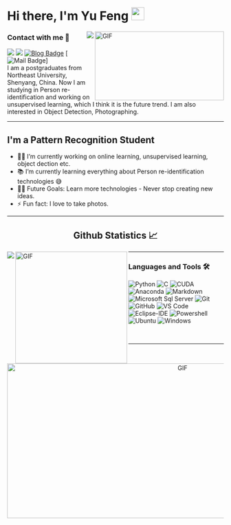 
# Hi there, I'm Yu Feng  <img width="30px" src="https://media.tenor.com/images/3b388fe03da271d2674faf85eb7c3fcd/tenor.gif" />  

<img align="right" alt="GIF" width="300px" height="160px" src="https://media.giphy.com/media/BmmfETghGOPrW/giphy.gif" />

<!--
**fengshijituanceo/fengshijituanceo** is a ✨ _special_ ✨ repository because its `README.md` (this file) appears on your GitHub profile.

Here are some ideas to get you started:



[![Top Langs](https://github-readme-stats.vercel.app/api/top-langs/?username=NEU-Little-Prince)](https://github.com/NEU-Little-Prince/github-readme-stats)
- 🔭 I’m currently working on ...
- 🌱 I’m currently learning ...
- 👯 I’m looking to collaborate on ...
- 🤔 I’m looking for help with ...
- 💬 Ask me about ...
- 📫 How to reach me: ...
- 😄 Pronouns: ...
- ⚡ Fun fact: ...
<img align="right" alt="GIF" height="170px" src="https://media.giphy.com/media/J5B1Y8QZnzXXbLQIBu/giphy.gif" />
-->
<img align="right" src="http://estruyf-github.azurewebsites.net/api/VisitorHit?user=Bgstatic&repo=Bgstatic&countColorcountColor&countColor=%237B1E7B"/>

### Contact with me 📝
![](https://img.shields.io/badge/QQ-1254001414-green.svg) ![](https://img.shields.io/badge/WeChat-feng15195777575-green.svg) [![Blog Badge](https://img.shields.io/badge/zhihu-冯宇-brightgreen)](https://www.zhihu.com/people/feng-shi-ji-tuan-re-huo) [![Mail Badge](https://img.shields.io/badge/-fengyu_cnyc@163.com-c14438?style=flat-square)]
<br />
I am a postgraduates from Northeast University, Shenyang, China. Now I am studying in Person re-identification and working on unsupervised learning, which I think it is the future trend. I am also interested in Object Detection, Photographing. 

---
## I'm a Pattern Recognition Student  

- 👨‍💻 I’m currently working on online learning, unsupervised learning, object dection etc.
- 📚 I’m currently learning everything about Person re-identification technologies 😅
- 💪🏼 Future Goals: Learn more technologies - Never stop creating new ideas.
- ⚡ Fun fact: I love to take photos.

---
  <h2 align="center"> Github Statistics 📈 </h2>
  
  <div align="center"> 
     <a href="">
      <img align="left" src="https://github-readme-stats-sigma-five.vercel.app/api?username=NEU-Little-Prince&show_icons=true&count_private=true&line_height=40" />
    </a>

</div
  <a href="">
      <img align="left" alt="GIF"  height="260px" src="/profile.gif" />
    </a>


---

### Languages and Tools 🛠 

![Python](http://img.shields.io/badge/-Python-3776AB?style=flat-square&logo=python&logoColor=ffffff)
![C](http://img.shields.io/badge/-C-A8B9CC?style=flat-square&logo=c&logoColor=ffffff)
![CUDA](http://img.shields.io/badge/-NVIDIA-76B900?style=flat-square&logo=NVIDIA&logoColor=ffffff)
![Anaconda](http://img.shields.io/badge/-Anaconda-42B029?style=flat-square&logo=Anaconda&logoColor=ffffff)
![Markdown](https://img.shields.io/badge/-Markdown-000000?style=flat-square&logo=markdown)
![Microsoft Sql Server](https://img.shields.io/badge/-Sql%20Server-CC2927?style=flat-square&logo=microsoft-sql-server&logoColor=ffffff)
![Git](https://img.shields.io/badge/-Git-%23F05032?style=flat-square&logo=git&logoColor=%23ffffff)
![GitHub](https://img.shields.io/badge/-GitHub-181717?style=flat-square&logo=github)
![VS Code](http://img.shields.io/badge/-VS%20Code-007ACC?style=flat-square&logo=visual-studio-code&logoColor=ffffff)
![Eclipse-IDE](http://img.shields.io/badge/-Eclipse-2C2255?style=flat-square&logo=eclipse&logoColor=ffffff)
![Powershell](http://img.shields.io/badge/-Powershell-5391FE?style=flat-square&logo=powershell&logoColor=ffffff)
![Ubuntu](http://img.shields.io/badge/-Ubuntu-E95420?style=flat-square&logo=Ubuntu&logoColor=ffffff)
![Windows](http://img.shields.io/badge/-Windows-0078D6?style=flat-square&logo=windows&logoColor=ffffff)

<br/>

---


<br/>
<div align="center"><img align="center" alt="GIF" width="800px" height="360px" src="/profile.gif" /></div
<br/>
